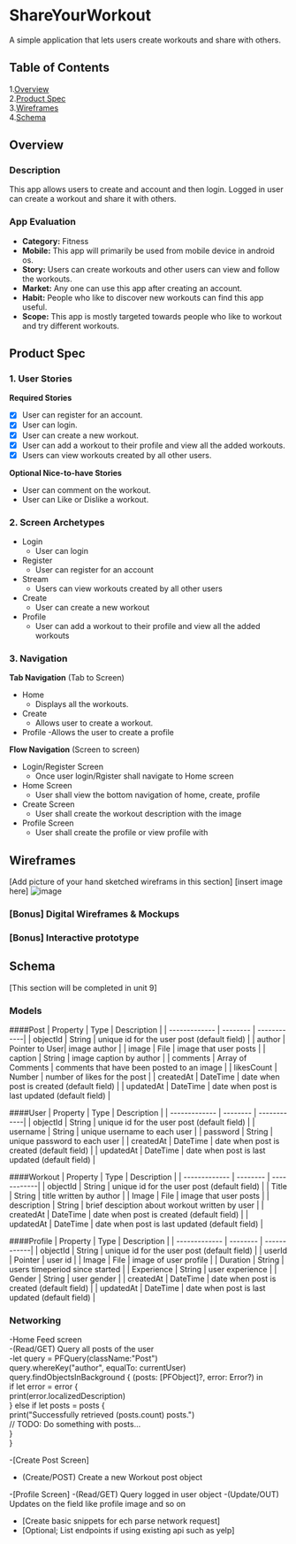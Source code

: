 # ShareYourWorkout
A simple application that lets users create workouts and share with others.

## Table of Contents
1.[Overview](#Overview)  
2.[Product Spec](#Product-Spec)  
3.[Wireframes](#Wireframes)  
4.[Schema](#Schema)

## Overview
### Description
This app allows users to create and account and then login. Logged in user can create a workout and share it with others.

### App Evaluation
- **Category:** Fitness
- **Mobile:** This app will primarily be used from mobile device in android os.
- **Story:** Users can create workouts and other users can view and follow the workouts.
- **Market:** Any one can use this app after creating an account.
- **Habit:** People who like to discover new workouts can find this app useful.
- **Scope:** This app is mostly targeted towards people who like to workout and try different workouts.

## Product Spec

### 1. User Stories
**Required Stories**
- [X] User can register for an account.
- [X] User can login.
-[X] User can create a new workout.
-[X] User can add a workout to their profile and view all the added workouts.
-[X] Users can view workouts created by all other users.

**Optional Nice-to-have Stories**
 * User can comment on the workout.
 * User can Like or Dislike a workout.
 
### 2. Screen Archetypes
* Login
  * User can login
* Register
  * User can register for an account
* Stream
  * Users can view workouts created by all other users  
* Create
  * User can create a new workout
* Profile
  * User can add a workout to their profile and view all the added workouts  

### 3. Navigation
**Tab Navigation** (Tab to Screen)
* Home
  - Displays all the workouts.
* Create
  - Allows user to create a workout.
* Profile
 -Allows the user to create a profile

**Flow Navigation** (Screen to screen)
* Login/Register Screen
   * Once  user login/Rgister shall navigate to Home screen
* Home Screen
   * User shall view the bottom navigation of home, create, profile
* Create Screen
   * User shall create the workout description with the image
 * Profile Screen
   * User shall create the profile or view profile with

## Wireframes
[Add picture of your hand sketched wireframs in this section]
[insert image here]
![image](https://user-images.githubusercontent.com/66568997/139555078-25321394-f81c-402c-81f9-6d475c523f12.png)




### [Bonus] Digital Wireframes & Mockups

### [Bonus] Interactive prototype

## Schema
[This section will be completed in unit 9]
### Models
####Post 
 | Property      | Type     | Description |
   | ------------- | -------- | ------------|
   | objectId      | String   | unique id for the user post (default field) |
   | author        | Pointer to User| image author |
   | image         | File     | image that user posts |
   | caption       | String   | image caption by author |
   | comments | Array of Comments  | comments that have been posted to an image |
   | likesCount    | Number   | number of likes for the post |
   | createdAt     | DateTime | date when post is created (default field) |
   | updatedAt     | DateTime | date when post is last updated (default field) |

####User
 | Property      | Type     | Description |
   | ------------- | -------- | ------------|
   | objectId      | String   | unique id for the user post (default field) |
   | username       | String  | unique username to each user |
   | password        | String     |  unique password to each user |
   | createdAt     | DateTime | date when post is created (default field) |
   | updatedAt     | DateTime | date when post is last updated (default field) |
	
####Workout
  | Property      | Type     | Description |
   | ------------- | -------- | ------------|
   | objectId      | String   | unique id for the user post (default field) |
   | Title       | String  | title written by author |
   | Image        | File     |  image that user posts |
   | description       | String     |  brief desciption about workout written by user |
   | createdAt     | DateTime | date when post is created (default field) |
   | updatedAt     | DateTime | date when post is last updated (default field) |

####Profile
 | Property      | Type     | Description |
   | ------------- | -------- | ------------|
   | objectId      | String   | unique id for the user post (default field) |
   | userId	   | Pointer | user id |
   | Image        | File     |  image of user profile |
   | Duration       | String     |  users timeperiod since started |
   | Experience     | String     |  user experience |
   | Gender       | String     |  user gender |
   | createdAt     | DateTime | date when post is created (default field) |
   | updatedAt     | DateTime | date when post is last updated (default field) |


### Networking 
-Home Feed screen  
 -(Read/GET) Query all posts of the user  
  -let query = PFQuery(className:"Post")  
    query.whereKey("author", equalTo: currentUser)  
    query.findObjectsInBackground { (posts: [PFObject]?, error: Error?) in  
     if let error = error {   
       print(error.localizedDescription)  
      } else if let posts = posts {  
         print("Successfully retrieved \(posts.count) posts.")  
	 // TODO: Do something with posts...  
	  }  
	}

-[Create Post Screen] 
 - (Create/POST) Create a new Workout post object

-[Profile Screen]
 -(Read/GET) Query logged in user object
 -(Update/OUT) Updates on the field like profile image and so on

- [Create basic snippets for ech parse network request]
- [Optional; List endpoints if using existing api such as yelp]
